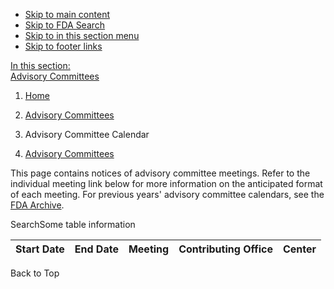 - [Skip to main content](https://www.fda.gov/www.fda.gov#main-content)
- [Skip to FDA Search](https://www.fda.gov/www.fda.gov#search-form)
- [Skip to in this section menu](https://www.fda.gov/www.fda.gov#section-nav)
- [Skip to footer links](https://www.fda.gov/www.fda.gov#footer)

[In this section:\
Advisory Committees](https://www.fda.gov/www.fda.gov#section-nav)

1. [Home](https://www.fda.gov/)
2. [Advisory Committees](https://www.fda.gov/advisory-committees)
3. Advisory Committee Calendar

1. [Advisory Committees](https://www.fda.gov/advisory-committees)

This page contains notices of advisory committee meetings. Refer to the individual meeting link below for more information on the anticipated format of each meeting. For previous years' advisory committee calendars, see the [FDA Archive](http://wayback.archive-it.org/7993/20170110233952/http://www.fda.gov/AdvisoryCommittees/Calendar/default.htm).

SearchSome table information

| Start Date | End Date | Meeting | Contributing Office | Center |
| --- | --- | --- | --- | --- |

Back to Top